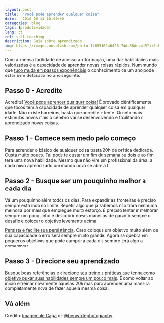 ```yaml
---
layout: post
title:  "Você pode aprender qualquer coisa"
date:   2018-06-21 18:00:00
categories: blog
tags: [produtividade]
lang: pt
ref: self-teaching
description: Guia sobre aprendizado
img: https://images.unsplash.com/photo-1485546246426-74dc88dec4d9?ixlib=rb-0.3.5&s=b603f124f479ef5a275d119dc12b3eda&auto=format&fit=crop&w=1050&q=80
---
```


Com a imensa facilidade de acesso a informação, uma das habilidades mais valorizadas é a capacidade de aprender novas coisas rápidos. Num mundo que [tudo muda em passos exponênciais][5] o conhecimento de um ano pode estar bem defasado no ano seguinte.

## Passo 0 - Acredite

Acredite! [Você pode aprender qualquer coisa!][1] É provado ciêntificamente que todos têm a capacidade de aprender qualquer coisa em qualquer idade. Não existe barreiras, basta que acredite e tente. Quanto mais estimulos novos mais o cérebro vai se desenvolvendo e facilitando o aprendizado novas coisas.

## Passo 1 - Comece sem medo pelo começo

Para aprender o básico de qualquer coisa basta [20h de prática dedicada][2]. Custa muito pouco. Tal pode te custar um fim de semana ou dois e ao fim terá uma nova habilidade. Mesmo que não vire um profissional da área, a cada novo aprendizado um mundo novo se abre a ti

## Passo 2 - Busque ser um pouquinho melhor a cada dia

Vá um pouquinho além todos os dias. Para expandir as fronteiras é preciso sempre está indo no limite. Repetir algo que já sabemos não trará nenhuma melhoria por mais que empregue muito esforço. É preciso tentar ir melhorar sempre um pouquinho e descobrir novas maneiras de garantir sempre o desafio e colocar o objetivo levemente acima.

[Persista e facilite sua persistência][3]. Caso coloque um objetivo muito além de sua capacidade o erro será sempre muito grande. Agora se quebra em pequenos objetivos que pode cumprir a cada dia sempre terá algo a comemorar.

## Passo 3 - Direcione seu aprendizado

Busque boas referências e [direcione seu treino a práticas que tenha como objetivo puxar suas habilidades sempre um pouco mais][3]. É como voltar ao início e treinar novamente aquelas 20h mas para aprender uma maneira completamente nova de fazer aquela mesma coisa.

## Vá além

 [1]: https://pt.khanacademy.org/resources/parents-mentors-1/helping-your-child/v/you-can-learn-anything
 [2]: https://www.youtube.com/watch?v=NM7AJj3vrA8
 [3]: https://www.youtube.com/watch?v=NwcXvgJXMkg
 [4]: https://www.youtube.com/watch?v=KI3WJXNhCJ8
 [5]: https://pt.wikipedia.org/wiki/Lei_de_Moore

Crédito:
[Imagem de Capa](https://unsplash.com/photos/qDY9ahp0Mto) de [@benwhitephotography](https://unsplash.com/@benwhitephotography)
